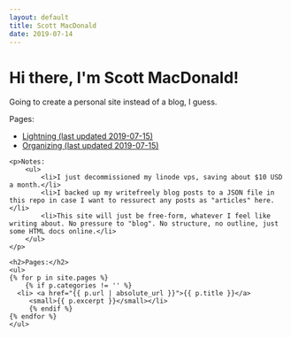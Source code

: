 ```yaml
---
layout: default
title: Scott MacDonald
date: 2019-07-14
---
```

<div class="blurb">
	<h1>Hi there, I'm Scott MacDonald!</h1>	
	<p>Going to create a personal site instead of a blog, I guess.</p>
	<p>Pages:
<ul>

<li><a href="/pages/Lightning-2019-07-15.html">Lightning (last updated 2019-07-15)</a></li>

<li><a href="/pages/2019-07-14-organizing.html">Organizing (last updated 2019-07-15)</a></li>

</ul>
	</p>

	<p>Notes:
		<ul>
			<li>I just decommissioned my linode vps, saving about $10 USD a month.</li>
			<li>I backed up my writefreely blog posts to a JSON file in this repo in case I want to ressurect any posts as "articles" here.</li>
			<li>This site will just be free-form, whatever I feel like writing about. No pressure to "blog". No structure, no outline, just some HTML docs online.</li>
		</ul>
	</p>

	<h2>Pages:</h2>
	<ul>
	{% for p in site.pages %}
		{% if p.categories != '' %}
	  <li> <a href="{{ p.url | absolute_url }}">{{ p.title }}</a>
		 <small>{{ p.excerpt }}</small></li>
		 {% endif %}
 	{% endfor %}
	</ul>

</div><!-- /.blurb -->

